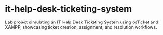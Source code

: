 # it-help-desk-ticketing-system
Lab project simulating an IT Help Desk Ticketing System using osTicket and XAMPP, showcasing ticket creation, assignment, and resolution workflows.
